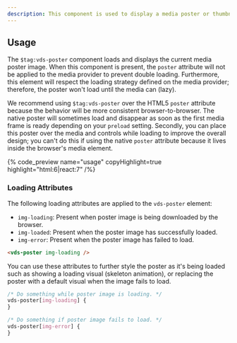 ```yaml
---
description: This component is used to display a media poster or thumbnail image, generally before playback begins.
---
```


## Usage

The `$tag:vds-poster` component loads and displays the current media poster image. When
this component is present, the `poster` attribute will not be applied to the media provider to
prevent double loading. Furthermore, this element will respect the loading strategy defined
on the media provider; therefore, the poster won't load until the media can (lazy).

We recommend using `$tag:vds-poster` over the HTML5 `poster` attribute because the behavior will
be more consistent browser-to-browser. The native poster will sometimes load and disappear as
soon as the first media frame is ready depending on your `preload` setting. Secondly, you can
place this poster over the media and controls while loading to improve the overall design; you
can't do this if using the native `poster` attribute because it lives inside the browser's
media element.

{% code_preview name="usage" copyHighlight=true highlight="html:6|react:7" /%}

### Loading Attributes

The following loading attributes are applied to the `vds-poster` element:

- `img-loading`: Present when poster image is being downloaded by the browser.
- `img-loaded`: Present when the poster image has successfully loaded.
- `img-error`: Present when the poster image has failed to load.

```html
<vds-poster img-loading />
```

You can use these attributes to further style the poster as it's being loaded such as
showing a loading visual (skeleton animation), or replacing the poster with a default visual
when the image fails to load.

```css {% copy=true %}
/* Do something while poster image is loading. */
vds-poster[img-loading] {
}

/* Do something if poster image fails to load. */
vds-poster[img-error] {
}
```
